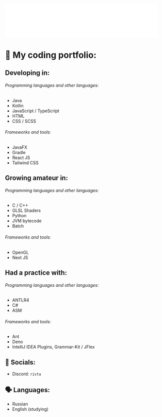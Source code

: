 <div style="height: 64%;">
  <img src="assets/title.svg" style="height: 64%;">
</div>

# 🔨 My coding portfolio:
## Developing in:
###### Programming languages and other languages:
- Java<br>
  <!--<img src="assets/java.svg" width="47em" height="47em" alt="Java" />-->
- Kotlin<br>
  <!--<img src="assets/kotlin.svg" width="47em" height="47em" alt="Kotlin" />-->
- JavaScript / TypeScript<br>
  <!--<img src="assets/js.svg" width="47em" height="47em" alt="JavaScript" />-->
  <!--<img src="assets/ts.svg" width="47em" height="47em" alt="TypeScript" />-->
- HTML<br>
  <!--<img src="assets/html.svg" width="47em" height="47em" alt="HTML" />-->
- CSS / SCSS<br>
  <!--<img src="assets/css.svg" width="47em" height="47em" alt="CSS" />-->

###### Frameworks and tools:
- JavaFX<br>
  <!--<img src="assets/javafx.svg" width="47em" height="47em" alt="JavaFX" />-->
- Gradle<br>
  <!--<img src="assets/gradle.svg" width="47em" height="47em" alt="Gradle" />-->
- React JS<br>
  <!--<img src="assets/react.svg" width="47em" height="47em" alt="React JS" />-->
- Tailwind CSS<br>
  <!--<img src="assets/css.svg" width="47em" height="47em" alt="CSS" />-->

## Growing amateur in:
###### Programming languages and other languages:
- C / C++<br>
  <!--<img src="assets/c.svg" width="47em" height="47em" alt="C" />-->
  <!--<img src="assets/cpp.svg" width="47em" height="47em" alt="C++" />-->
- GLSL Shaders<br>
  <!--<img src="assets/glsl.svg" width="47em" height="47em" style="border-radius: 6vw; background-color: #015220; padding: 0.2%; box-sizing: border-box;" alt="GLSL" />-->
- Python<br>
  <!--<img src="assets/python.svg" width="47em" height="47em" alt="Python" />-->
- JVM bytecode<br>
  <!--<img src="assets/jvm.svg" width="47em" height="47em" alt="Java" />-->
- Batch<br>
  <!--<img src="assets/batch.svg" width="47em" height="47em" alt="Batch" />-->


###### Frameworks and tools:
- OpenGL<br>
  <!--<img src="assets/opengl.svg" width="47em" height="47em" style="border-radius: 6vw; background-color: #631855; padding: 0.2%; box-sizing: border-box;" alt="GLSL" />-->
- Next JS<br>
  <!--<img src="assets/react.svg" width="47em" height="47em" alt="React JS" />-->

## Had a practice with:
###### Programming languages and other languages:
- ANTLR4<br>
  <!--<img src="assets/antlr4.svg" width="47em" height="47em" alt="ANTLR4" />
- SQL<br>
  <!--<img src="assets/sql.svg" width="47em" height="47em" style="width: 2.8em; border-radius: 25%; background-color: #262c2a; padding: 0.3%; box-sizing: border-box;" alt="SQL" />-->
- C#<br>
  <!--<img src="assets/css.svg" width="47em" height="47em" alt="CSS" />-->
- ASM<br>

###### Frameworks and tools:
- Ant<br>
  <!--<img src="assets/ant.svg" width="47em" height="47em" style="width: 2.8em; border-radius: 25%; background-color: #333834;" alt="Ant" />-->
- Deno<br>
  <!--<img src="assets/deno.svg" width="47em" height="47em" alt="Deno" />-->
- IntelliJ IDEA Plugins, Grammar-Kit / JFlex<br>
  <!--<img src="assets/intellij.svg" width="47em" height="47em" alt="IntelliJ IDEA Plugins" />-->


## 🤴 Socials:
- Discord: `rivta`<br>
  <!-- <img src="assets/discord.svg" width="47em" height="47em" style="border-radius: 25%; background-color: #242938;" alt="Discord" /> -->

## 🗣 Languages:
- Russian
- English (studying)
